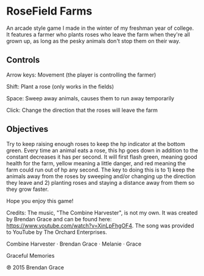 # RoseField Farms

 An arcade style game I made in the winter of my freshman year of college. It features a farmer who plants roses who leave the farm when they're all grown up, as long as the pesky animals don't stop them on their way.
 
 ## Controls
 
Arrow keys: Movement (the player is controlling the farmer)

Shift: Plant a rose (only works in the fields)

Space: Sweep away animals, causes them to run away temporarily

Click: Change the direction that the roses will leave the farm

## Objectives

   Try to keep raising enough roses to keep the hp indicator at the bottom green. Every time an animal eats a rose, this hp goes down in addition to the constant decreases it has per second. It will first flash green, meaning good health for the farm, yellow meaning a little danger, and red meaning the farm could run out of hp any second. The key to doing this is to 1) keep the animals away from the roses by sweeping and/or changing up the direction they leave and 2) planting roses and staying a distance away from them so they grow faster.

Hope you enjoy this game!

Credits:
The music, "The Combine Harvester", is not my own. It was created by Brendan Grace and can be found here: https://www.youtube.com/watch?v=XinLpFhgOF4. The song was provided to YouTube by The Orchard Enterprises. 

Combine Harvester · Brendan Grace · Melanie · Grace

Graceful Memories

℗ 2015 Brendan Grace
